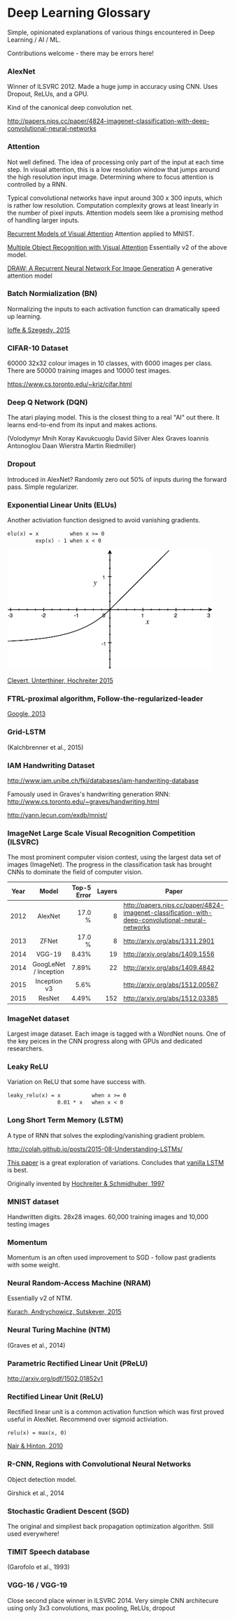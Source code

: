
# Deep Learning Glossary

Simple, opinionated explanations of various things encountered in
Deep Learning / AI / ML. 

Contributions welcome - there may be errors here!



### AlexNet

Winner of ILSVRC 2012. Made a huge jump in accuracy using CNN. 
Uses Dropout, ReLUs, and a GPU.

Kind of the canonical deep convolution net.

http://papers.nips.cc/paper/4824-imagenet-classification-with-deep-convolutional-neural-networks


### Attention

Not well defined. The idea of processing only part of the input at each time
step. In visual attention, this is a low resolution window that jumps around
the high resolution input image. Determining where to focus attention is
controlled by a RNN. 

Typical convolutional networks have input around 300 x 300 inputs, which is
rather low resolution. Computation complexity grows at least linearly in the
number of pixel inputs.  Attention models seem like a promising method of
handling larger inputs.

[Recurrent Models of Visual Attention](http://arxiv.org/abs/1406.6247) Attention applied to MNIST.

[Multiple Object Recognition with Visual Attention](http://arxiv.org/abs/1412.7755) Essentially v2 of the above model.

[DRAW: A Recurrent Neural Network For Image Generation](http://arxiv.org/abs/1502.04623) A generative attention model


### Batch Normialization (BN)

Normalizing the inputs to each activation function can dramatically speed up
learning.

[Ioffe & Szegedy, 2015](http://arxiv.org/abs/1502.03167)


### CIFAR-10 Dataset

60000 32x32 colour images in 10 classes, with 6000 images per class. There are
50000 training images and 10000 test images. 

https://www.cs.toronto.edu/~kriz/cifar.html


### Deep Q Network (DQN)

The atari playing model. This is the closest thing to a real "AI" out there. It learns
end-to-end from its input and makes actions. 

(Volodymyr Mnih Koray Kavukcuoglu David Silver Alex Graves Ioannis Antonoglou
Daan Wierstra Martin Riedmiller)


### Dropout

Introduced in AlexNet? Randomly zero out 50% of inputs during the forward pass.
Simple regularizer.


### Exponential Linear Units (ELUs)

Another activiation function designed to avoid vanishing gradients.

```
elu(x) = x          when x >= 0
         exp(x) - 1 when x < 0
```

![elu graph](elu.png)

[Clevert, Unterthiner, Hochreiter 2015](http://arxiv.org/abs/1511.07289)


### FTRL-proximal algorithm, Follow-the-regularized-leader

[Google, 2013](https://www.eecs.tufts.edu/~dsculley/papers/ad-click-prediction.pdf)


### Grid-LSTM

(Kalchbrenner et al., 2015)


### IAM Handwriting Dataset

http://www.iam.unibe.ch/fki/databases/iam-handwriting-database

Famously used in Graves's handwriting generation RNN: http://www.cs.toronto.edu/~graves/handwriting.html

http://yann.lecun.com/exdb/mnist/


### ImageNet Large Scale Visual Recognition Competition  (ILSVRC)

The most prominent computer vision contest, using the largest data set of images (ImageNet).
The progress in the classification task has brought CNNs to dominate the field of computer vision.

| Year          | Model                     | Top-5 Error | Layers | Paper
| ------------- |:-------------------------:| -----------:|-------:|------------------------------
| 2012          | AlexNet                   |     17.0 %  |      8 | http://papers.nips.cc/paper/4824-imagenet-classification-with-deep-convolutional-neural-networks
| 2013          | ZFNet                     |     17.0 %  |      8 | http://arxiv.org/abs/1311.2901
| 2014          | VGG-19                    |      8.43%  |     19 | http://arxiv.org/abs/1409.1556
| 2014          | GoogLeNet / Inception     |      7.89%  |     22 | http://arxiv.org/abs/1409.4842
| 2015          | Inception v3              |      5.6%   |        | http://arxiv.org/abs/1512.00567
| 2015          | ResNet                    |      4.49%  |    152 | http://arxiv.org/abs/1512.03385


### ImageNet dataset

Largest image dataset. Each image is tagged with a WordNet nouns. One of the
key peices in the CNN progress along with GPUs and dedicated researchers.

### Leaky ReLU 

Variation on ReLU that some have success with.

```
leaky_relu(x) = x          when x >= 0
                0.01 * x   when x < 0
```


### Long Short Term Memory (LSTM)

A type of RNN that solves the exploding/vanishing gradient problem.

http://colah.github.io/posts/2015-08-Understanding-LSTMs/

[This paper](http://arxiv.org/abs/1503.04069) is a great exploration of
variations. Concludes that [vanilla LSTM](http://www.sciencedirect.com/science/article/pii/S0893608005001206) is best.

Originally invented by [Hochreiter & Schmidhuber, 1997](http://deeplearning.cs.cmu.edu/pdfs/Hochreiter97_lstm.pdf)


### MNIST dataset

Handwritten digits. 28x28 images. 60,000 training images and 10,000 testing images


### Momentum 

Momentum is an often used improvement to SGD - follow past gradients with some
weight.


### Neural Random-Access Machine (NRAM)

Essentially v2 of NTM.

[Kurach, Andrychowicz, Sutskever, 2015](http://arxiv.org/pdf/1511.06392v1)


### Neural Turing Machine (NTM)

(Graves et al., 2014)


### Parametric Rectified Linear Unit (PReLU)

http://arxiv.org/pdf/1502.01852v1


### Rectified Linear Unit (ReLU)

Rectified linear unit is a common activation function which was first proved useful in AlexNet.
Recommend over sigmoid activiation.

```
relu(x) = max(x, 0)
```

[Nair & Hinton, 2010](http://www.cs.toronto.edu/~fritz/absps/reluICML.pdf)

### R-CNN, Regions with Convolutional Neural Networks

Object detection model.

Girshick et al., 2014


### Stochastic Gradient Descent (SGD)

The original and simpliest back propagation optimization algorithm. Still used everywhere!


### TIMIT Speech database 

(Garofolo et al., 1993) 


### VGG-16 / VGG-19

Close second place winner in ILSVRC 2014. Very simple CNN architecure using only
3x3 convolutions, max pooling, ReLUs, dropout





